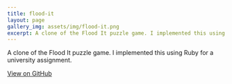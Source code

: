 ```yaml
---
title: flood-it
layout: page
gallery_img: assets/img/flood-it.png
excerpt: A clone of the Flood It puzzle game. I implemented this using Ruby for a university assignment.
---
```

A clone of the Flood It puzzle game. I implemented this using Ruby for a university assignment.

[View on GitHub](https://github.com/BoatsAreRockable/flood-it)